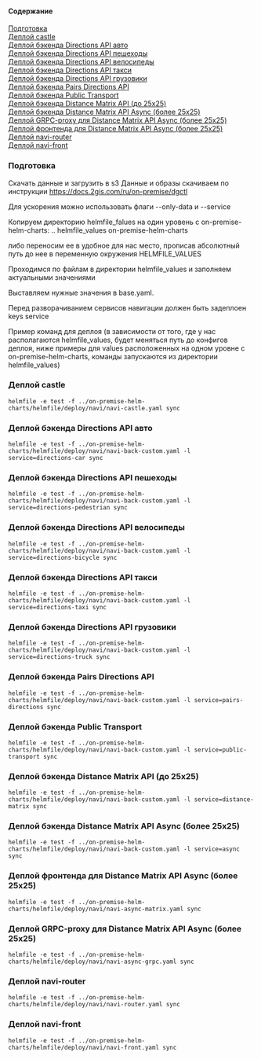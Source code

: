 #### Содержание
[Подготовка](#prepare)  
[Деплой castle](#castle)  
[Деплой бэкенда Directions API авто](#directions-car)  
[Деплой бэкенда Directions API пешеходы](#directions-pedestrian)  
[Деплой бэкенда Directions API велосипеды](#directions-bicycle)  
[Деплой бэкенда Directions API такси](#directions-taxi)  
[Деплой бэкенда Directions API грузовики](#directions-truck)  
[Деплой бэкенда Pairs Directions API](#pairs-directions)  
[Деплой бэкенда Public Transport](#public-transport)  
[Деплой бэкенда Distance Matrix API (до 25х25)](#distance-matrix)  
[Деплой бэкенда Distance Matrix API Async (более 25х25)](#async)  
[Деплой GRPC-proxy для Distance Matrix API Async (более 25х25)](#grpc)  
[Деплой фронтенда для Distance Matrix API Async (более 25х25)](#async-front)  
[Деплой navi-router](#navi-router)  
[Деплой navi-front](#navi-front)  

<a name="prepare"><h3>Подготовка</h3></a>
Скачать данные и загрузить в s3
Данные и образы скачиваем по инструкции https://docs.2gis.com/ru/on-premise/dgctl

Для ускорения можно использовать флаги --only-data и --service

Копируем директорию helmfile_falues на один уровень с on-premise-helm-charts:
..
helmfile_values
on-premise-helm-charts

либо переносим ее в удобное для нас место, прописав абсолютный путь до нее в переменную окружения HELMFILE_VALUES

Проходимся по файлам в директории helmfile_values и заполняем актуальными значениями

Выставляем нужные значения в base.yaml. 

Перед разворачиванием сервисов навигации должен быть задеплоен keys service

Пример команд для деплоя (в зависимости от того, где у нас располагаются helmfile_values, будет меняться путь до конфигов деплоя, ниже примеры для values расположенных на одном уровне с on-premise-helm-charts, команды запускаются из директории helmfile_values)

<a name="castle"><h3>Деплой castle</h3></a>
```
helmfile -e test -f ../on-premise-helm-charts/helmfile/deploy/navi/navi-castle.yaml sync
```

<a name="directions-car"><h3>Деплой бэкенда Directions API авто</h3></a>
```
helmfile -e test -f ../on-premise-helm-charts/helmfile/deploy/navi/navi-back-custom.yaml -l service=directions-car sync 
```

<a name="directions-pedestrian"><h3>Деплой бэкенда Directions API пешеходы</h3></a>
```
helmfile -e test -f ../on-premise-helm-charts/helmfile/deploy/navi/navi-back-custom.yaml -l service=directions-pedestrian sync
```

<a name="directions-bicycle"><h3>Деплой бэкенда Directions API велосипеды</h3></a>
```
helmfile -e test -f ../on-premise-helm-charts/helmfile/deploy/navi/navi-back-custom.yaml -l service=directions-bicycle sync
```

<a name="directions-taxi"><h3>Деплой бэкенда Directions API такси</h3></a>
```
helmfile -e test -f ../on-premise-helm-charts/helmfile/deploy/navi/navi-back-custom.yaml -l service=directions-taxi sync
```

<a name="directions-truck"><h3>Деплой бэкенда Directions API грузовики</h3></a>
```
helmfile -e test -f ../on-premise-helm-charts/helmfile/deploy/navi/navi-back-custom.yaml -l service=directions-truck sync
```

<a name="pairs-directions"><h3>Деплой бэкенда Pairs Directions API</h3></a>
```
helmfile -e test -f ../on-premise-helm-charts/helmfile/deploy/navi/navi-back-custom.yaml -l service=pairs-directions sync
```

<a name="public-transport"><h3>Деплой бэкенда Public Transport</h3></a>
```
helmfile -e test -f ../on-premise-helm-charts/helmfile/deploy/navi/navi-back-custom.yaml -l service=public-transport sync
```

<a name="distance-matrix"><h3>Деплой бэкенда Distance Matrix API (до 25х25)</h3></a>
```
helmfile -e test -f ../on-premise-helm-charts/helmfile/deploy/navi/navi-back-custom.yaml -l service=distance-matrix sync
```

<a name="async"><h3>Деплой бэкенда Distance Matrix API Async (более 25х25)</h3></a>
```
helmfile -e test -f ../on-premise-helm-charts/helmfile/deploy/navi/navi-back-custom.yaml -l service=async sync
```

<a name="async-front"><h3>Деплой фронтенда для Distance Matrix API Async (более 25х25)</h3></a>
```
helmfile -e test -f ../on-premise-helm-charts/helmfile/deploy/navi/navi-async-matrix.yaml sync
```

<a name="grpc"><h3>Деплой GRPC-proxy для Distance Matrix API Async (более 25х25)</h3></a>
```
helmfile -e test -f ../on-premise-helm-charts/helmfile/deploy/navi/navi-async-grpc.yaml sync
```

<a name="navi-router"><h3>Деплой navi-router</h3></a>
```
helmfile -e test -f ../on-premise-helm-charts/helmfile/deploy/navi/navi-router.yaml sync
```

<a name="navi-front"><h3>Деплой navi-front</h3></a>
```
helmfile -e test -f ../on-premise-helm-charts/helmfile/deploy/navi/navi-front.yaml sync
```
